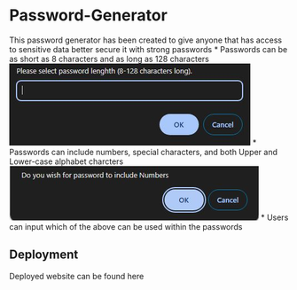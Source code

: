 # Password-Generator

This password generator has been created to give anyone that has access to sensitive data better secure it with strong passwords
    * Passwords can be as short as 8 characters and as long as 128 characters
![Length Prompt](/assets/Length.JPG)
    * Passwords can include numbers, special characters, and both Upper and Lower-case alphabet charcters
![Other Prompts](/assets/SpecialChar.JPG)
    * Users can input which of the above can be used within the passwords

## Deployment

Deployed website can be found here 
